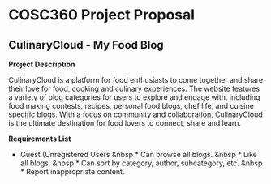 # COSC360 Project Proposal

## CulinaryCloud - My Food Blog

__Project Description__

CulinaryCloud is a platform for food enthusiasts to come together and share their love for food, cooking and culinary experiences. The website features a variety of blog categories for users to explore and engage with, including food making contests, recipes, personal food blogs, chef life, and cuisine specific blogs. With a focus on community and collaboration, CulinaryCloud is the ultimate destination for food lovers to connect, share and learn.

__Requirements List__
* Guest (Unregistered Users
&nbsp * Can browse all blogs.
&nbsp * Like all blogs.
&nbsp * Can sort by category, author, subcategory, etc.
&nbsp * Report inappropriate content.



